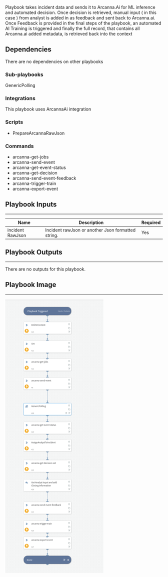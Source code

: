 Playbook takes incident data and sends it to Arcanna.Ai for ML inference and automated decision. Once decision is retrieved, manual input ( in this case )
from analyst is added in as feedback and sent back to Arcanna.ai. Once Feedback is provided in the final steps of the playbook, an automated AI Training
is triggered and finally the full record, that contains all Arcanna.ai added metadata, is retrieved back into the context

## Dependencies
There are no dependencies on other playbooks

### Sub-playbooks
GenericPolling

### Integrations
This playbook uses ArcannaAi integration

### Scripts
* PrepareArcannaRawJson

### Commands
* arcanna-get-jobs
* arcanna-send-event
* arcanna-get-event-status
* arcanna-get-decision
* arcanna-send-event-feedback
* arcanna-trigger-train
* arcanna-export-event

## Playbook Inputs
---

| **Name** | **Description** | **Required** |
| --- | --- | --- |
| incident RawJson | Incident rawJson or another Json  formatted string. | Yes |

## Playbook Outputs
---
There are no outputs for this playbook.

## Playbook Image
---
![Arcanna-Generic-Investigation](../doc_files/96220ef5-a3af-4ff7-bd0f-29336f8e1e02)
